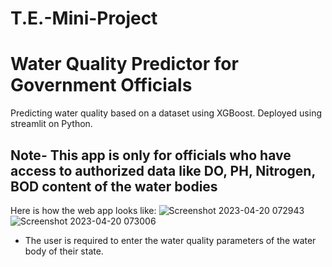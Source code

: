 # T.E.-Mini-Project

# Water Quality Predictor for Government Officials
Predicting water quality based on a dataset using XGBoost. Deployed using streamlit on Python.
## Note- This app is only for officials who have access to authorized data like DO, PH, Nitrogen, BOD content of the water bodies

Here is how the web app looks like:
![Screenshot 2023-04-20 072943](https://user-images.githubusercontent.com/121672287/233238496-28df95e7-a08c-4aa3-91cd-15f9a7216dd4.png)
![Screenshot 2023-04-20 073006](https://user-images.githubusercontent.com/121672287/233238502-8fc33406-caf2-44db-a05f-7c624292197a.png)
<ul>
  <li>The user is required to enter the water quality parameters of the water body of their state.</li>
</ul>
